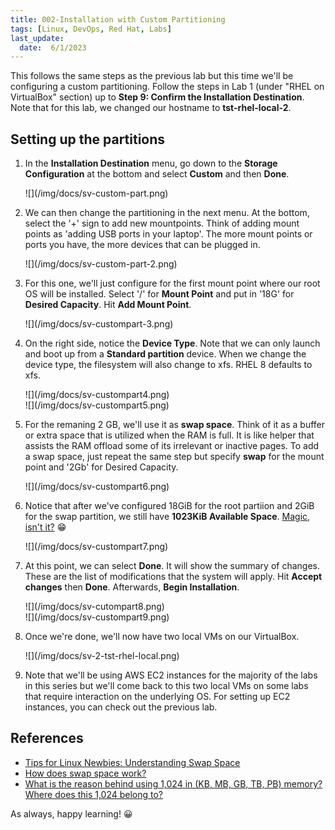 ```yaml
---
title: 002-Installation with Custom Partitioning
tags: [Linux, DevOps, Red Hat, Labs]
last_update:
  date:  6/1/2023
---
```



This follows the same steps as the previous lab but this time we'll be configuring a custom partitioning. Follow the steps in Lab 1 (under "RHEL on VirtualBox" section) up to **Step 9: Confirm the Installation Destination**. Note that for this lab, we changed our hostname to **tst-rhel-local-2**.

## Setting up the partitions

1. In the **Installation Destination** menu, go down to the **Storage Configuration** at the bottom and select **Custom** and then **Done**.

    <div class="img-center"> 
    ![](/img/docs/sv-custom-part.png)
    </div>

2. We can then change the partitioning in the next menu. At the bottom, select the '+' sign to add new mountpoints. Think of adding mount points as 'adding USB ports in your laptop'. The more mount points or ports you have, the more devices that can be plugged in. 

    <div class="img-center"> 
    ![](/img/docs/sv-custom-part-2.png)
    </div>

3. For this one, we'll just configure for the first mount point where our root OS will be installed. Select '/' for **Mount Point** and put in '18G' for **Desired Capacity**. Hit **Add Mount Point**.

    <div class="img-center"> 
    ![](/img/docs/sv-custompart-3.png)
    </div>

4. On the right side, notice the **Device Type**. Note that we can only launch and boot up from a **Standard partition** device. When we change the device type, the filesystem will also change to xfs. RHEL 8 defaults to xfs.

    <div class="img-center"> 
    ![](/img/docs/sv-custompart4.png)
    </div>

    <div class="img-center"> 
    ![](/img/docs/sv-custompart5.png)
    </div>

5. For the remaning 2 GB, we'll use it as **swap space**. Think of it as a buffer or extra space that is utilized when the RAM is full. It is like helper that assists the RAM offload some of its irrelevant or inactive pages. To add a swap space, just repeat the same step but specify **swap** for the mount point and '2Gb' for Desired Capacity.

    <div class="img-center"> 
    ![](/img/docs/sv-custompart6.png)
    </div>

6. Notice that after we've configured 18GiB for the root partiion and 2GiB for the swap partition, we still have **1023KiB Available Space**. [Magic, isn't it?](https://www.quora.com/What-is-the-reason-behind-using-1-024-in-KB-MB-GB-TB-PB-memory-Where-does-this-1-024-belong-to) 😁

    <div class="img-center"> 
    ![](/img/docs/sv-custompart7.png)
    </div>

7. At this point, we can select **Done**. It will show the summary of changes. These are the list of modifications that the system will apply. Hit **Accept changes** then **Done**. Afterwards, **Begin Installation**.

    <div class="img-center"> 
    ![](/img/docs/sv-cutompart8.png)
    </div>
    <div class="img-center"> 
    ![](/img/docs/sv-custompart9.png)
    </div>

8. Once we're done, we'll now have two local VMs on our VirtualBox. 

    <div class="img-center"> 
    ![](/img/docs/sv-2-tst-rhel-local.png)
    </div>

9. Note that we'll be using AWS EC2 instances for the majority of the labs in this series but we'll come back to this two local VMs on some labs that require interaction on the underlying OS. For setting up EC2 instances, you can check out the previous lab.

## References

- [Tips for Linux Newbies: Understanding Swap Space](https://www.wired.com/2007/12/tips-for-linux-newbies-understanding-swap-space/)
- [How does swap space work?](https://www.computerworld.com/article/2794697/how-does-swap-space-work-.html)
- [What is the reason behind using 1,024 in (KB, MB, GB, TB, PB) memory? Where does this 1,024 belong to?](https://www.quora.com/What-is-the-reason-behind-using-1-024-in-KB-MB-GB-TB-PB-memory-Where-does-this-1-024-belong-to)

As always, happy learning! 😀
